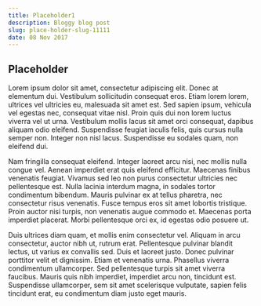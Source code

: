 ```yaml
---
title: Placeholder1
description: Bloggy blog post
slug: place-holder-slug-11111
date: 08 Nov 2017
---
```


## Placeholder

Lorem ipsum dolor sit amet, consectetur adipiscing elit. Donec at elementum dui. Vestibulum sollicitudin consequat eros. Etiam lorem lorem, ultrices vel ultricies eu, malesuada sit amet est. Sed sapien ipsum, vehicula vel egestas nec, consequat vitae nisl. Proin quis dui non lorem luctus viverra vel ut urna. Vestibulum mollis lacus sit amet orci consequat, dapibus aliquam odio eleifend. Suspendisse feugiat iaculis felis, quis cursus nulla semper non. Integer non nisl lacus. Suspendisse eu sodales quam, non eleifend dui.

Nam fringilla consequat eleifend. Integer laoreet arcu nisi, nec mollis nulla congue vel. Aenean imperdiet erat quis eleifend efficitur. Maecenas finibus venenatis feugiat. Vivamus sed leo non purus consectetur ultricies nec pellentesque est. Nulla lacinia interdum magna, in sodales tortor condimentum bibendum. Mauris pulvinar ex at tellus pharetra, nec consectetur risus venenatis. Fusce tempus eros sit amet lobortis tristique. Proin auctor nisi turpis, non venenatis augue commodo et. Maecenas porta imperdiet placerat. Morbi pellentesque orci ex, id egestas odio posuere ut.

Duis ultrices diam quam, et mollis enim consectetur vel. Aliquam in arcu consectetur, auctor nibh ut, rutrum erat. Pellentesque pulvinar blandit lectus, ut varius ex convallis sed. Duis et laoreet justo. Donec pulvinar porttitor velit et dignissim. Etiam et venenatis urna. Phasellus viverra condimentum ullamcorper. Sed pellentesque turpis sit amet viverra faucibus. Mauris quis nibh imperdiet, imperdiet arcu non, tincidunt est. Suspendisse ullamcorper, sem sit amet scelerisque vulputate, sapien felis tincidunt erat, eu condimentum diam justo eget mauris.

